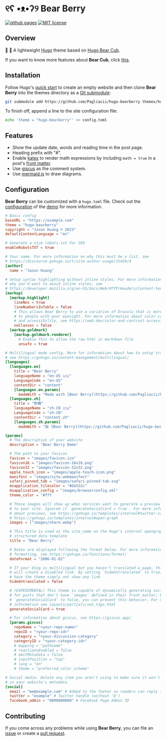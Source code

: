 # ୧ʕ •ᴥ•ʔ୨ Bear Berry

[![github pages](https://github.com/Pagliacii/hugo-bearberry/actions/workflows/gh-pages.yml/badge.svg)](https://github.com/Pagliacii/hugo-bearberry/actions/workflows/gh-pages.yml)
[![MIT license](https://img.shields.io/github/license/Pagliacii/hugo-bearberry)](https://github.com/Pagliacii/hugo-bearberry/blob/main/LICENSE)

## Overview

🐻 🍓 A lightweight [Hugo](https://gohugo.io/) theme based on [Hugo Bear
Cub](https://github.com/clente/hugo-bearcub).

If you want to know more features about **Bear Cub**, click [this](https://github.com/clente/hugo-bearcub).

## Installation

Follow Hugo's [quick start](https://gohugo.io/getting-started/quick-start/) to
create an empty website and then clone **Bear Berry** into the themes directory as
a [Git submodule](https://git-scm.com/book/en/v2/Git-Tools-Submodules):

```sh
git submodule add https://github.com/Pagliacii/hugo-bearberry themes/hugo-bearberry
```

To finish off, append a line to the site configuration file:

```sh
echo 'theme = "hugo-bearberry"' >> config.toml
```

## Features

- Show the update date, words and reading time in the post page.
- Heading prefix with "#".
- Enable [katex](https://katex.org/) to render math expressions by including `math = true` in a post's [front matter](https://gohugo.io/content-management/front-matter/).
- Use [giscus](https://giscus.app/) as the comment system.
- Use [mermaid.js](https://mermaid.js.org/) to draw diagrams.

## Configuration

**Bear Berry** can be customized with a `hugo.toml` file. Check out the
[configuration](https://github.com/Pagliacii/hugo-bearberry/blob/main/exampleSite/config.toml)
of the [demo](https://pagliacii.github.io/hugo-bearberry/) for more information.

```toml
# Basic config
baseURL = "https://example.com"
theme = "hugo-bearberry"
copyright = "Jason Huang © 2023"
defaultContentLanguage = "en"

# Generate a nice robots.txt for SEO
enableRobotsTXT = true

# Your name. For more information on why this must be a list, see
# https://discourse.gohugo.io/t/site-author-usage/31459/8
[author]
  name = "Jason Huang"

# Setup syntax highlighting without inline styles. For more information about
# why you'd want to avoid inline styles, see
# https://developer.mozilla.org/en-US/docs/Web/HTTP/Headers/Content-Security-Policy/style-src#unsafe_inline_styles
[markup]
  [markup.highlight]
    lineNos = true
    lineNumbersInTable = false
    # This allows Bear Berry to use a variation of Dracula that is more accessible
    # to people with poor eyesight. For more information about color contrast
    # and accessibility, see https://web.dev/color-and-contrast-accessibility/
    noClasses = false
  [markup.goldmark]
    [markup.goldmark.renderer]
      # Enable this to allow the raw html in markdown file
      unsafe = true

# Multilingual mode config. More for information about how to setup translation,
# see https://gohugo.io/content-management/multilingual/
[languages]
  [languages.en]
    title = "Bear Berry"
    languageName = "en-US 🇺🇸"
    LanguageCode = "en-US"
    contentDir = "content"
    [languages.en.params]
      madeWith = "Made with [Bear Berry](https://github.com/Pagliacii/hugo-bearberry)"
  [languages.zh]
    title = "熊莓"
    languageName = "zh-CN 🇨🇳"
    LanguageCode = "zh-CN"
    contentDir = "content.zh"
    [languages.zh.params]
      madeWith = "由 [Bear Berry](https://github.com/Pagliacii/hugo-bearberry) 驱动"

[params]
  # The description of your website
  description = "Bear Berry Demo"

  # The path to your favicon
  favicon = "images/favicon.ico"
  favicon16 = "images/favicon-16x16.png"
  favicon32 = "images/favicon-32x32.png"
  apple_touch_icon = "images/apple-touch-icon.png"
  manifest = "images/site.webmanifest"
  safari_pinned_tab = "images/safari-pinned-tab.svg"
  msapplication_tilecolor = "#da532c"
  msapplication_config = "images/browserconfig.xml"
  theme_color = "#fff

  # These images will show up when services want to generate a preview of a link
  # to your site. Ignored if `generateSocialCard = true`. For more information
  # about previews, see https://gohugo.io/templates/internal#twitter-cards and
  # https://gohugo.io/templates/internal#open-graph
  images = ["images/share.webp"]

  # This title is used as the site_name on the Hugo's internal opengraph
  # structured data template
  title = "Bear Berry"

  # Dates are displayed following the format below. For more information about
  # formatting, see https://gohugo.io/functions/format/
  dateFormat = "2006-01-02"

  # If your blog is multilingual but you haven't translated a page, this theme
  # will create a disabled link. By setting `hideUntranslated` to true, you can
  # have the theme simply not show any link
  hideUntranslated = false

  # (EXPERIMENTAL) This theme is capable of dynamically generating social cards
  # for posts that don't have `images` defined in their front matter; By setting
  # `generateSocialCard` to false, you can prevent this behavior. For more
  # information see layouts/partials/seo_tags.html
  generateSocialCard = true

  # For information about giscus, see https://giscus.app/
  [params.giscus]
    repoName = "<your-repo-name>"
    repoID = "<your-repo-id>"
    category = "<your-discussion-category"
    categoryID = "<your-category-id>"
    # mapping = "pathname"
    # reactionsEnabled = false
    # emitMetadata = false
    # inputPosition = "top"
    # lang = "en"
    # theme = "preferred_color_scheme"

# Social media. Delete any item you aren't using to make sure it won't show up
# in your website's metadata.
[social]
  email = "me@example.com" # Added to the footer so readers can reply to posts
  twitter = "example" # Twitter handle (without '@')
  facebook_admin = "0000000000" # Facebook Page Admin ID
```

## Contributing

If you come across any problems while using **Bear Berry**, you can file an
[issue](https://github.com/Pagliacii/hugo-bearberry/issues) or create a [pull
request](https://github.com/Pagliacii/hugo-bearberry/pulls).
